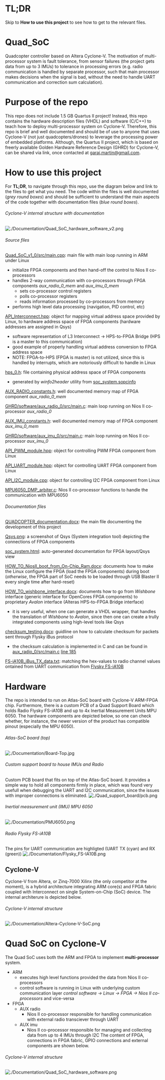# TL;DR
Skip to **How to use this project** to see how to get to the relevant files.

# Quad_SoC
Quadcopter controller based on Altera Cyclone-V. The motivation of multi-processor system is fault tolerance, from sensor failures (the project gets data from up to 3 IMUs) to tolerance in processing errors (e.g. radio communication is handled by separate processor, such that main processor makes decisions when the signal is bad, without the need to handle UART communication and correction sum calculation).

# Purpose of the repo
This repo does not include 1.5 GB Quartus II project! Instead, this repo contains the hardware description files (VHDL) and software (C/C++) to teach how to deploy multi-processor system on Cyclone-V. Therefore, this repo is brief and well documented and should be of use to anyone that uses Cyclone-V (not just quadcopters/drones) to leverage the processing power of embedded platforms. Although, the Quartus II project, which is based on freerly available Golden Hardware Reference Design (GHRD) for Cyclone-V, can be shared via link, once contacted at garaj.martin@gmail.com.



# How to use this project
For **TL;DR**, to navigate through this repo, use the diagram below and link to the files to get what you need. The code within the files is well documented (_grey round boxes_) and should be sufficient to understand the main aspects of the code together with documentation files (_blue round boxes_).

###### Cyclone-V internal structure with documentation
![./Documentation/Quad_SoC_hardware_software_v2.png](./Documentation/Quad_SoC_hardware_software_v2.png?raw=true "Quad SoC structure and components")

###### Source files
[Quad_SoC_v1_0/src/main.cpp](./HPS/Quad_SoC_v1_0/src/main.cpp): main file with main loop running in ARM under Linux
  - initialize FPGA components and then hand-off the control to Nios II co-processors
  - handles 2-way communication with co-processors through FPGA components _aux_radio_0_mem_ and _aux_imu_0_mem_
    - sets co-processor control registers
    - polls co-processor registers
    - reads information processed by co-processors from memory
  - performs high level data processing (navigation, PID control, etc)

[API_Interconnect.hpp](./HPS/Quad_SoC_v1_0/src/FPGA_Peripherals/API_Interconnect/API_Interconnect.hpp): object for mapping virtual address space provided by Linux, to hardware address space of FPGA components (hardware addresses are assigned in Qsys)
  - software representation of L3 Interconnect -> HPS-to-FPGA Bridge (HPS is a master to this communication)
  - good example of properly handling virtual address conversion to FPGA address space
  - NOTE: FPGA-to-HPS (FPGA is master) is not utilized, since this is handled by interrupts, which are notoriously difficult to handle in Linux

[hps_0.h](./HPS/Quad_SoC_v1_0/src/system_headers/hps_0.h): file containing physical address space of FPGA components
  - generated by _winfo2header_ utility from [soc_system.sopcinfo](./FPGA/GHRD/soc_system.sopcinfo)

[AUX_RADIO_constants.h](./FPGA/GHRD/software/aux_radio_0/src/AUX_RADIO_constants.h): well documented memory map of FPGA component _aux_radio_0_mem_

[GHRD/software/aux_radio_0/src/main.c](./FPGA/GHRD/software/aux_radio_0/src/main.c): main loop running on Nios II co-processor _aux_radio_0_

[AUX_IMU_constants.h](./FPGA/GHRD/software/aux_imu_0/src/AUX_IMU_constants.h): well documented memory map of FPGA component _aux_imu_0_mem_

[GHRD/software/aux_imu_0/src/main.c](./FPGA/GHRD/software/aux_imu_0/src/main.c): main loop running on Nios II co-processor _aux_imu_0_

[API_PWM_module.hpp](./HPS/Quad_SoC_v1_0/src/FPGA_Peripherals/API_PWM_module/API_PWM_module.hpp): object for controlling PWM FPGA component from Linux

[API_UART_module.hpp](./HPS/Quad_SoC_v1_0/src/FPGA_Peripherals/API_UART_module/API_UART_module.hpp): object for controlling UART FPGA component from Linux

[API_I2C_module.cpp](./HPS/Quad_SoC_v1_0/src/FPGA_Peripherals/API_I2C_module/API_I2C_module.cpp): object for controlling I2C FPGA component from Linux

[MPU6050_DMP_arbiter.c](./FPGA/GHRD/software/aux_imu_0/src/MPU6050_DMP_arbiter.c): Nios II co-processor functions to handle the communication with MPU6050 

###### Documentation files
[QUADCOPTER_documentation.docx](./Documentation/QUADCOPTER_documentation.docx): the main file documenting the development of this project

[Qsys.png](./Documentation/Qsys.png): a screenshot of Qsys (System integration tool) depicting the connections of FPGA components

[soc_system.html](./Documentation/soc_system.html): auto-generated documentation for FPGA layout/Qsys view

[HOW_TO_NiosII_boot_from_On-Chip_Ram.docx](./Documentation/HOW_TO/HOW_TO_NiosII_boot_from_On-Chip_Ram.docx): documents how to make the Linux configure the FPGA (load the FPGA components) during boot (_otherwise_, the FPGA part of SoC needs to be loaded through USB Blaster II every single time after hard-reset)

[HOW_TO_wishbone_interface.docx](./Documentation/Avalon_i2c_master/HOW_TO_wishbone_to_avalon_interface/_NOTES/HOW_TO_wishbone_interface.docx): documents how to go from _Wishbone_ interface (generic interface for OpenCores FPGA components) to proprietary _Avalon_ interface (Alteras HPS-to-FPGA Bridge interface)
  - it is very useful, when one can generate a VHDL wrapper, that handles the translation of _Wishbone_ to _Avalon_, since then one can create a trully integrated components using high-level tools like Qsys

[checksum_testing.docx](./Documentation/testing/iBus/checksum_testing.docx): guidline on how to calculate checksum for packets sent through Flysky iBus protocol
  - the checksum calculation is implemented in C and can be found in [aux_radio_0/src/main.c](FPGA/GHRD/software/aux_radio_0/src/main.c) [line 185](https://github.com/martin-garaj/quad_soc/blob/e8f651f6a8f62508dc0a7bcb314ce51ea4f3d151/FPGA/GHRD/software/aux_radio_0/src/main.c#L185)

[FS-iA10B_iBus_TX_data.txt](./Documentation/testing/iBus/FS-iA10B_iBus_TX_data.txt): matching the hex-values to radio channel values ontained from UART communication from [Flysky FS-iA10B](./Documentation/Flysky_FS-IA10B.png)




# Hardware
The repo is intended to run on Atlas-SoC board with Cyclone-V ARM-FPGA chip. Furthermore, there is a custom PCB of a Quad Support Board which holds Radio Flysky FS-iA10B and up to 4x Inertial Measurement Units MPU 6050. The hardware components are depicted below, so one can check whether, for instance, the newer version of the product has compatible pinout (especially the MPU 6050).
###### Atlas-SoC board (top)
![./Documentation/Board-Top.jpg](./Documentation/Board-Top.jpg?raw=true "Atlas-SoC board (top)")

###### Custom support board to house IMUs and Radio
Custom PCB board that fits on top of the Atlas-SoC board. It provides a simple way to hold all components firmly in place, which was found very usefull when debugging the UART and I2C communication, since the issues with improper connections is eliminated. 
![./Quad_support_board/pcb.png](./Quad_support_board/pcb.png?raw=true "Quad Support Board")

###### Inertial measurement unit (IMU) MPU 6050
![./Documentation/PMU6050.png](./Documentation/PMU6500.png?raw=true "MPU 6050")

###### Radio Flysky FS-iA10B
The pins for UART communication are highligted (UART TX (cyan) and RX (green))
![./Documentation/Flysky_FS-IA10B.png](./Documentation/Flysky_FS-IA10B.png?raw=true "Flysky FS-iA10B")

## Cyclone-V
Cyclone-V from Altera, or Zinq-7000 Xilinx (the only competitor at the moment), is a hybrid architecture integrating ARM core(s) and FPGA fabric coupled with Interconnect on single System-on-Chip (SoC) device. The internal architerure is depicted below.

###### Cyclone-V internal structure
![./Documentation/Altera-Cyclone-V-SoC.png](./Documentation/Altera-Cyclone-V-SoC.png?raw=true "Cyclone-V internal structure")


# Quad SoC on Cyclone-V
The Quad SoC uses both the ARM and FPGA to implement **multi-processor** system. 
- ARM
  - executes high level functions provided the data from Nios II co-processors
  - control software is running in Linux with underlying custom communication layer _control software -> Linux -> FPGA -> Nios II co-processors_ and vice-versa
- FPGA
  - AUX radio
    - Nios II co-processor responsible for handling communication with external radio transciever through UART
  - AUX imu
    - Nios II co-processor responsible for managing and collecting data from up to 4 IMUs through I2C
The content of FPGA, connections in FPGA fabric, GPIO connections and external components are shown below.

###### Cyclone-V internal structure
![./Documentation/Quad_SoC_hardware_software.png](./Documentation/Quad_SoC_hardware_software.png?raw=true "Quad SoC structure and components")



